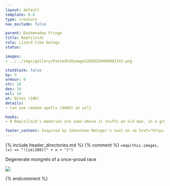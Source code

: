 ```yaml
---
layout: default
template: 0.4
type: creature
nav_exclude: false

parent: Duskmeadow Fringe
title: Reptiloids
role: Lizard-like beings
status:

images:
- ../../imgs/gallery/Pasted%20image%2020250405091743.png

statblock: false
hp: 5
armour: 0
str: 10
dex: 16
wil: 14
at: Bites (1d6)
details:
- Can use random spells (d666) at will

hooks:
- A Repitiloid's memories are seen where it stuffs an old man, in a green cloak, inside an amulet. Later, this same Repitiloid walks, dazed, through yellow smoke, to a cavern balcony, overseeing deadlands.

footer_content: Inspired by Johnstone Metzger's text on <a href="https://www.drivethrurpg.com/en/product/226083/dungeon-full-of-monsters">Dungeon Full of Monsters</a>. Art by Nathan Jones. 
---
```


{% include header_directories.md %}
{% comment %}
`=map(this.images, (x) => "![im|200](" + x + ")")`

Degenerate mongrels of a once-proud race

![](https://i.imgur.com/4TuXbkG.jpeg)

{% endcomment %}
